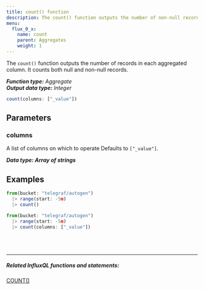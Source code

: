 ```yaml
---
title: count() function
description: The count() function outputs the number of non-null records in each aggregated column.
menu:
  flux_0_x:
    name: count
    parent: Aggregates
    weight: 1
---
```


The `count()` function outputs the number of records in each aggregated column.
It counts both null and non-null records.

_**Function type:** Aggregate_  
_**Output data type:** Integer_

```js
count(columns: ["_value"])
```

## Parameters

### columns
A list of columns on which to operate
Defaults to `["_value"]`.

_**Data type: Array of strings**_

## Examples
```js
from(bucket: "telegraf/autogen")
  |> range(start: -5m)
  |> count()
```

```js
from(bucket: "telegraf/autogen")
  |> range(start: -5m)
  |> count(columns: ["_value"])
```

<hr style="margin-top:4rem"/>

##### Related InfluxQL functions and statements:
[COUNT()](/influxdb/latest/query_language/functions/#count)
